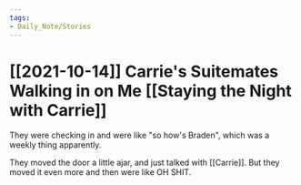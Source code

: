 ```yaml
---
tags:
- Daily_Note/Stories
---
```


# [[2021-10-14]] Carrie's Suitemates Walking in on Me [[Staying the Night with Carrie]]



They were checking in and were like "so how's Braden", which was a weekly thing apparently.

They moved the door a little ajar, and just talked with [[Carrie]]. But they moved it even more and then were like OH SHIT.
